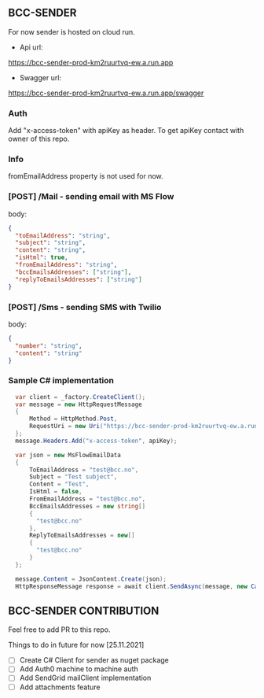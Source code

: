 ## BCC-SENDER

For now sender is hosted on cloud run.


- Api url:

https://bcc-sender-prod-km2ruurtvq-ew.a.run.app


- Swagger url:

https://bcc-sender-prod-km2ruurtvq-ew.a.run.app/swagger

### Auth

Add "x-access-token" with apiKey as header. To get apiKey contact with owner of this repo.

### Info
fromEmailAddress property is not used for now.

### [POST] /Mail - sending email with MS Flow

body:

```json
{
  "toEmailAddress": "string",
  "subject": "string",
  "content": "string",
  "isHtml": true,
  "fromEmailAddress": "string",
  "bccEmailsAddresses": ["string"],
  "replyToEmailsAddresses": ["string"]
}
```

### [POST] /Sms - sending SMS with Twilio

body:

```json
{
  "number": "string",
  "content": "string"
}
```

### Sample C# implementation

```C#
  var client = _factory.CreateClient();
  var message = new HttpRequestMessage
  {
      Method = HttpMethod.Post,
      RequestUri = new Uri("https://bcc-sender-prod-km2ruurtvq-ew.a.run.app/Mail")
  };
  message.Headers.Add("x-access-token", apiKey);

  var json = new MsFlowEmailData
  {
      ToEmailAddress = "test@bcc.no",
      Subject = "Test subject",
      Content = "Test",
      IsHtml = false,
      FromEmailAddress = "test@bcc.no",
      BccEmailsAddresses = new string[]
      {
        "test@bcc.no"
      },
      ReplyToEmailsAddresses = new[]
      {
        "test@bcc.no"
      }
  };

  message.Content = JsonContent.Create(json);
  HttpResponseMessage response = await client.SendAsync(message, new CancellationToken());;

```

## BCC-SENDER CONTRIBUTION

Feel free to add PR to this repo.

Things to do in future for now [25.11.2021]

- [ ] Create C# Client for sender as nuget package
- [ ] Add Auth0 machine to machine auth
- [ ] Add SendGrid mailClient implementation
- [ ] Add attachments feature
